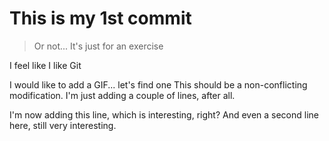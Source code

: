# This is my 1st commit
> Or not... It's just for an exercise

I feel like I like Git

I would like to add a GIF... let's find one
This should be a non-conflicting modification.
I'm just adding a couple of lines, after all.

I'm now adding this line, which is interesting, right?
And even a second line here, still very interesting.
